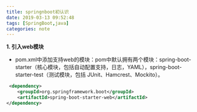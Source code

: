 ```yaml
---
title: springnboot初认识
date: 2019-03-13 09:52:48
tags: [SpringBoot,java]
categories: note
---
```

**1. 引入web模块**  
- pom.xml中添加支持web的模块：pom中默认拥有两个模块：spring-boot-starter（核心模块，包括自动配置支持，日志，YAML），spring-boot-starter-test（测试模块，包括 JUnit、Hamcrest、Mockito）。
```xml 
 <dependency>
    <groupId>org.springframework.boot</groupId>
    <artifactId>spring-boot-starter-web</artifactId>
</dependency>
```
